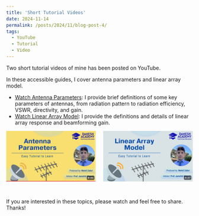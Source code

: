 ```yaml
---
title: 'Short Tutorial Videos'
date: 2024-11-14
permalink: /posts/2024/11/blog-post-4/
tags:
  - YouTube
  - Tutorial
  - Video
---
```


Two short tutorial videos of mine has been posted on YouTube.

In these accessible guides, I cover antenna parameters and linear array model. 

- [Watch Antenna Parameters](https://www.youtube.com/watch?v=NO37pcl0t7A): I provide brief definitions of some key parameters of antennas, from radiation pattern to radiation efficiency, VSWR, directivity, and gain.
- [Watch Linear Array Model](https://www.youtube.com/watch?v=H-IcUX1w1Z0&t=42s): I provide the definitions and details of linear array response and beamforming gain.

<div style="display: flex; justify-content: space-between; gap: 10px;">
  <img src="/images/my_images/IMG_6100.jpg" alt="Image 1" style="width: 48%;">
  <img src="/images/my_images/IMG_6133.jpg" alt="Image 2" style="width: 48%;">
</div>

&nbsp;

If you are interested in these topics, please watch and feel free to share.
Thanks!
